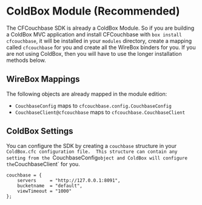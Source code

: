 # ColdBox Module (Recommended)
The CFCouchbase SDK is already a ColdBox Module. So if you are building a ColdBox MVC application and install CFCouchbase with `box install cfcouchbase`, it will be installed in your `modules` directory, create a mapping called `cfcouchbase` for you and create all the WireBox binders for you.  If you are not using ColdBox, then you will have to use the longer installation methods below.

## WireBox Mappings
The following objects are already mapped in the module edition:

* `CouchbaseConfig` maps to `cfcouchbase.config.CouchbaseConfig`
* `CouchbaseClient@cfcouchbase` maps to `cfcouchbase.CouchbaseClient`

## ColdBox Settings
You can configure the SDK by creating a `couchbase` structure in your `ColdBox.cfc configuration file.  This structure can contain any setting from the `CouchbaseConfig` object and ColdBox will configure the `CouchbaseClient` for you.

```
couchbase = {
    servers 	= "http://127.0.0.1:8091",
    bucketname 	= "default",
    viewTimeout	= "1000"
};
```